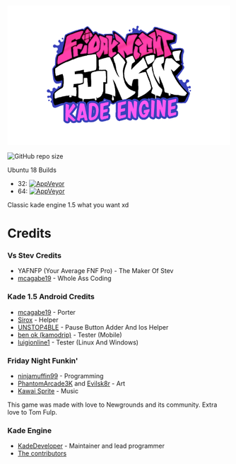 ![Kade Engine logo](assets/preload/images/KadeEngineLogo.png)

![GitHub repo size](https://img.shields.io/github/repo-size/mcagabe19/Vs-Stev-Kade-Engine-AGAIN)

Ubuntu 18 Builds
* 32: [![AppVeyor](https://img.shields.io/appveyor/build/mcagabe19/kade-engine-1-5-mobile-ubuntu18-04-32)](https://ci.appveyor.com/project/mcagabe19/kade-engine-1-5-mobile-ubuntu18-04-32/branch/master/artifacts)
* 64: [![AppVeyor](https://img.shields.io/appveyor/build/mcagabe19/kade-engine-1-5-mobile-ubuntu18-04-64)](https://ci.appveyor.com/project/mcagabe19/kade-engine-1-5-mobile-ubuntu18-04-64/branch/master/artifacts)

Classic kade engine 1.5 what you want xd

# Credits
### Vs Stev Credits
 - YAFNFP (Your Average FNF Pro) - The Maker Of Stev
 - [mcagabe19](https://github.com/mcagabe19) - Whole Ass Coding
### Kade 1.5 Android Credits
 - [mcagabe19](https://github.com/mcagabe19) - Porter
 - [Sirox](https://github.com/sirox228) - Helper
 - [UNSTOP4BLE](https://github.com/unstop4ble) - Pause Button Adder And Ios Helper
 - [ben ok (kamodrip)](https://github.com/Akhia11) - Tester (Mobile)
 - [luigionline1](https://github.com/luigionline1) - Tester (Linux And Windows)
### Friday Night Funkin'
 - [ninjamuffin99](https://twitter.com/ninja_muffin99) - Programming
 - [PhantomArcade3K](https://twitter.com/phantomarcade3k) and [Evilsk8r](https://twitter.com/evilsk8r) - Art
 - [Kawai Sprite](https://twitter.com/kawaisprite) - Music

This game was made with love to Newgrounds and its community. Extra love to Tom Fulp.
### Kade Engine
- [KadeDeveloper](https://twitter.com/KadeDeveloper) - Maintainer and lead programmer
- [The contributors](https://github.com/KadeDev/Kade-Engine/graphs/contributors)
